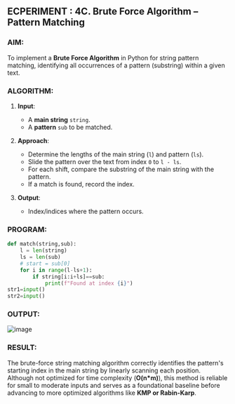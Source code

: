## **ECPERIMENT : 4C. Brute Force Algorithm – Pattern Matching**



### **AIM:**

To implement a **Brute Force Algorithm** in Python for string pattern matching, identifying all occurrences of a pattern (substring) within a given text.



### **ALGORITHM:**

1. **Input**:

   * A **main string** `string`.
   * A **pattern** `sub` to be matched.

2. **Approach**:

   * Determine the lengths of the main string (`l`) and pattern (`ls`).
   * Slide the pattern over the text from index `0` to `l - ls`.
   * For each shift, compare the substring of the main string with the pattern.
   * If a match is found, record the index.

3. **Output**:

   * Index/indices where the pattern occurs.



### **PROGRAM:**

```python
def match(string,sub):
    l = len(string)
    ls = len(sub)
    # start = sub[0]
    for i in range(l-ls+1):
        if string[i:i+ls]==sub:
            print(f"Found at index {i}")
str1=input()
str2=input()
```


### **OUTPUT:**

![image](https://github.com/user-attachments/assets/b5a7582f-9fa5-4503-8441-688a6dc71939)


### **RESULT:**

The brute-force string matching algorithm correctly identifies the pattern's starting index in the main string by linearly scanning each position. Although not optimized for time complexity (**O(n\*m)**), this method is reliable for small to moderate inputs and serves as a foundational baseline before advancing to more optimized algorithms like **KMP or Rabin-Karp**.



